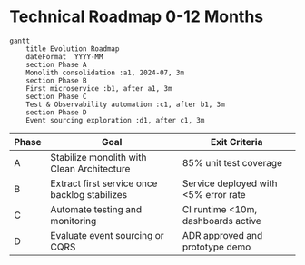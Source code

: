# Technical Roadmap 0-12 Months

```mermaid
gantt
    title Evolution Roadmap
    dateFormat  YYYY-MM
    section Phase A
    Monolith consolidation :a1, 2024-07, 3m
    section Phase B
    First microservice :b1, after a1, 3m
    section Phase C
    Test & Observability automation :c1, after b1, 3m
    section Phase D
    Event sourcing exploration :d1, after c1, 3m
```

| Phase | Goal | Exit Criteria |
|-------|------|---------------|
|A|Stabilize monolith with Clean Architecture|85% unit test coverage|
|B|Extract first service once backlog stabilizes|Service deployed with <5% error rate|
|C|Automate testing and monitoring|CI runtime <10m, dashboards active|
|D|Evaluate event sourcing or CQRS|ADR approved and prototype demo|
